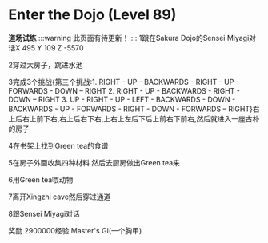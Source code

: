 # Enter the Dojo (Level 89)
**道场试练**
:::warning 
此页面有待更新！
:::
1跟在Sakura Dojo的Sensei Miyagi对话X 495 Y 109 Z -5570

2穿过大房子，跳进水池

3完成3个挑战{第三个挑战:1. RIGHT - UP - BACKWARDS - RIGHT - UP - FORWARDS - DOWN – RIGHT 2. RIGHT - UP - BACKWARDS - RIGHT - DOWN – RIGHT 3. UP - RIGHT - UP - LEFT - BACKWARDS - DOWN - BACKWARDS - UP - FORWARDS - RIGHT - DOWN - FORWARDS – RIGHT}右上后右上前下右,右上后右下右,上右上左后下后上前右下前右,然后就进入一座古朴的房子

4在书架上找到Green tea的食谱

5在房子外面收集四种材料 然后去厨房做出Green tea来

6用Green tea喂动物

7离开Xingzhi cave然后穿过通道

8跟Sensei Miyagi对话

奖励
2900000经验
Master's Gi(一个胸甲)